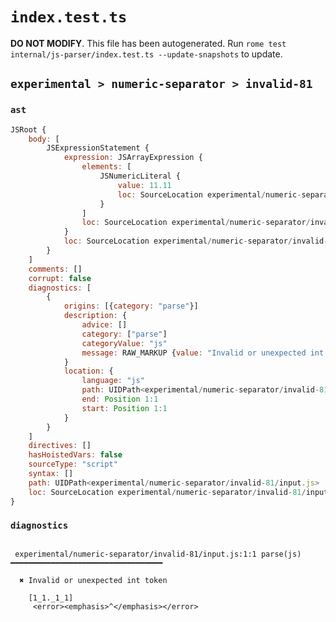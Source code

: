 # `index.test.ts`

**DO NOT MODIFY**. This file has been autogenerated. Run `rome test internal/js-parser/index.test.ts --update-snapshots` to update.

## `experimental > numeric-separator > invalid-81`

### `ast`

```javascript
JSRoot {
	body: [
		JSExpressionStatement {
			expression: JSArrayExpression {
				elements: [
					JSNumericLiteral {
						value: 11.11
						loc: SourceLocation experimental/numeric-separator/invalid-81/input.js 1:1-1:9
					}
				]
				loc: SourceLocation experimental/numeric-separator/invalid-81/input.js 1:0-1:10
			}
			loc: SourceLocation experimental/numeric-separator/invalid-81/input.js 1:0-1:10
		}
	]
	comments: []
	corrupt: false
	diagnostics: [
		{
			origins: [{category: "parse"}]
			description: {
				advice: []
				category: ["parse"]
				categoryValue: "js"
				message: RAW_MARKUP {value: "Invalid or unexpected int token"}
			}
			location: {
				language: "js"
				path: UIDPath<experimental/numeric-separator/invalid-81/input.js>
				end: Position 1:1
				start: Position 1:1
			}
		}
	]
	directives: []
	hasHoistedVars: false
	sourceType: "script"
	syntax: []
	path: UIDPath<experimental/numeric-separator/invalid-81/input.js>
	loc: SourceLocation experimental/numeric-separator/invalid-81/input.js 1:0-2:0
}
```

### `diagnostics`

```

 experimental/numeric-separator/invalid-81/input.js:1:1 parse(js) ━━━━━━━━━━━━━━━━━━━━━━━━━━━━━━━━━━

  ✖ Invalid or unexpected int token

    [1_1._1_1]
     <error><emphasis>^</emphasis></error>


```
